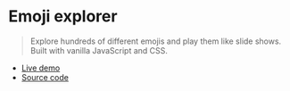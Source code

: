 # Emoji explorer

> Explore hundreds of different emojis and play them like slide shows. Built with vanilla JavaScript and CSS.

- [Live demo](https://js-emoji-explorer.vercel.app)
- [Source code](https://github.com/rolandjlevy/js-emoji-animation)
